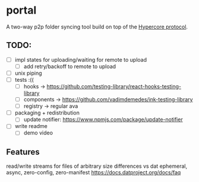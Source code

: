 # portal
A two-way p2p folder syncing tool build on top of the [Hypercore protocol](https://hypercore-protocol.org/).

## TODO:
- [ ] impl states for uploading/waiting for remote to upload
    - [ ] add retry/backoff to remote to upload
- [ ] unix piping
- [ ] tests :((
    - [ ] hooks → https://github.com/testing-library/react-hooks-testing-library
    - [ ] components → https://github.com/vadimdemedes/ink-testing-library
    - [ ] registry → regular ava
- [ ] packaging + redistribution
    - [ ] update notifier: https://www.npmjs.com/package/update-notifier
- [ ] write readme
    - [ ] demo video

## Features
read/write streams for files of arbitrary size
differences vs dat
ephemeral, async, zero-config, zero-manifest
https://docs.datproject.org/docs/faq